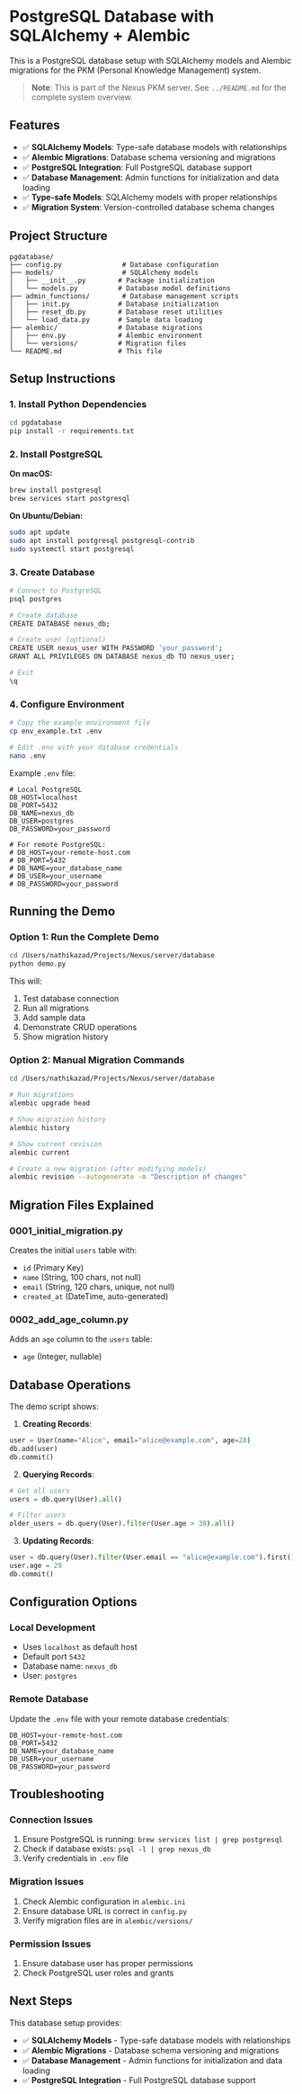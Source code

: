 # PostgreSQL Database with SQLAlchemy + Alembic

This is a PostgreSQL database setup with SQLAlchemy models and Alembic migrations for the PKM (Personal Knowledge Management) system.

> **Note**: This is part of the Nexus PKM server. See `../README.md` for the complete system overview.

## Features

- ✅ **SQLAlchemy Models**: Type-safe database models with relationships
- ✅ **Alembic Migrations**: Database schema versioning and migrations
- ✅ **PostgreSQL Integration**: Full PostgreSQL database support
- ✅ **Database Management**: Admin functions for initialization and data loading
- ✅ **Type-safe Models**: SQLAlchemy models with proper relationships
- ✅ **Migration System**: Version-controlled database schema changes

## Project Structure

```
pgdatabase/
├── config.py               # Database configuration
├── models/                 # SQLAlchemy models
│   ├── __init__.py        # Package initialization
│   └── models.py          # Database model definitions
├── admin_functions/        # Database management scripts
│   ├── init.py            # Database initialization
│   ├── reset_db.py        # Database reset utilities
│   └── load_data.py       # Sample data loading
├── alembic/               # Database migrations
│   ├── env.py             # Alembic environment
│   └── versions/          # Migration files
└── README.md              # This file

```

## Setup Instructions

### 1. Install Python Dependencies

```bash
cd pgdatabase
pip install -r requirements.txt
```


### 2. Install PostgreSQL

**On macOS:**
```bash
brew install postgresql
brew services start postgresql
```

**On Ubuntu/Debian:**
```bash
sudo apt update
sudo apt install postgresql postgresql-contrib
sudo systemctl start postgresql
```

### 3. Create Database

```bash
# Connect to PostgreSQL
psql postgres

# Create database
CREATE DATABASE nexus_db;

# Create user (optional)
CREATE USER nexus_user WITH PASSWORD 'your_password';
GRANT ALL PRIVILEGES ON DATABASE nexus_db TO nexus_user;

# Exit
\q
```

### 4. Configure Environment

```bash
# Copy the example environment file
cp env_example.txt .env

# Edit .env with your database credentials
nano .env
```

Example `.env` file:
```env
# Local PostgreSQL
DB_HOST=localhost
DB_PORT=5432
DB_NAME=nexus_db
DB_USER=postgres
DB_PASSWORD=your_password

# For remote PostgreSQL:
# DB_HOST=your-remote-host.com
# DB_PORT=5432
# DB_NAME=your_database_name
# DB_USER=your_username
# DB_PASSWORD=your_password
```

## Running the Demo

### Option 1: Run the Complete Demo

```bash
cd /Users/nathikazad/Projects/Nexus/server/database
python demo.py
```

This will:
1. Test database connection
2. Run all migrations
3. Add sample data
4. Demonstrate CRUD operations
5. Show migration history

### Option 2: Manual Migration Commands

```bash
cd /Users/nathikazad/Projects/Nexus/server/database

# Run migrations
alembic upgrade head

# Show migration history
alembic history

# Show current revision
alembic current

# Create a new migration (after modifying models)
alembic revision --autogenerate -m "Description of changes"
```

## Migration Files Explained

### 0001_initial_migration.py
Creates the initial `users` table with:
- `id` (Primary Key)
- `name` (String, 100 chars, not null)
- `email` (String, 120 chars, unique, not null)
- `created_at` (DateTime, auto-generated)

### 0002_add_age_column.py
Adds an `age` column to the `users` table:
- `age` (Integer, nullable)

## Database Operations

The demo script shows:

1. **Creating Records**:
```python
user = User(name="Alice", email="alice@example.com", age=28)
db.add(user)
db.commit()
```

2. **Querying Records**:
```python
# Get all users
users = db.query(User).all()

# Filter users
older_users = db.query(User).filter(User.age > 30).all()
```

3. **Updating Records**:
```python
user = db.query(User).filter(User.email == "alice@example.com").first()
user.age = 29
db.commit()
```

## Configuration Options

### Local Development
- Uses `localhost` as default host
- Default port `5432`
- Database name: `nexus_db`
- User: `postgres`

### Remote Database
Update the `.env` file with your remote database credentials:
```env
DB_HOST=your-remote-host.com
DB_PORT=5432
DB_NAME=your_database_name
DB_USER=your_username
DB_PASSWORD=your_password
```

## Troubleshooting

### Connection Issues
1. Ensure PostgreSQL is running: `brew services list | grep postgresql`
2. Check if database exists: `psql -l | grep nexus_db`
3. Verify credentials in `.env` file

### Migration Issues
1. Check Alembic configuration in `alembic.ini`
2. Ensure database URL is correct in `config.py`
3. Verify migration files are in `alembic/versions/`

### Permission Issues
1. Ensure database user has proper permissions
2. Check PostgreSQL user roles and grants

## Next Steps

This database setup provides:
- ✅ **SQLAlchemy Models** - Type-safe database models with relationships
- ✅ **Alembic Migrations** - Database schema versioning and migrations
- ✅ **Database Management** - Admin functions for initialization and data loading
- ✅ **PostgreSQL Integration** - Full PostgreSQL database support
